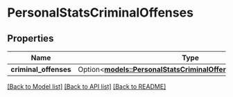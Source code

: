 # PersonalStatsCriminalOffenses

## Properties

Name | Type | Description | Notes
------------ | ------------- | ------------- | -------------
**criminal_offenses** | Option<[**models::PersonalStatsCriminalOffensesCriminalOffenses**](PersonalStatsCriminalOffenses_criminal_offenses.md)> |  | [optional]

[[Back to Model list]](../README.md#documentation-for-models) [[Back to API list]](../README.md#documentation-for-api-endpoints) [[Back to README]](../README.md)


